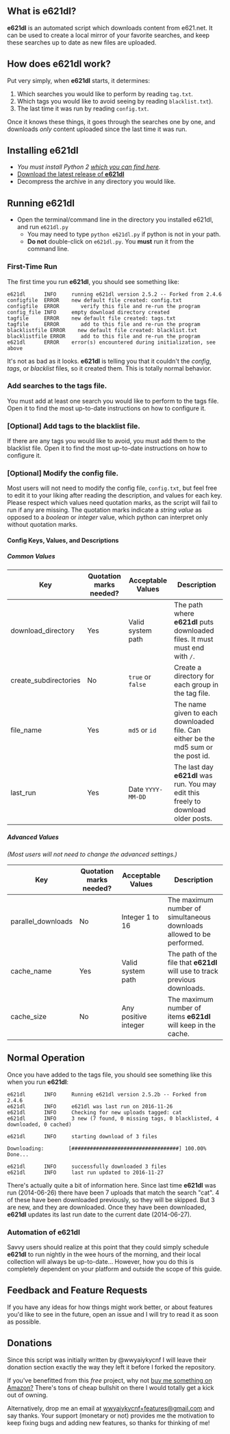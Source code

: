 ## What is **e621dl**?
**e621dl** is an automated script which downloads content from e621.net. It can be used to create a local mirror of your favorite searches, and keep these searches up to date as new files are uploaded.

## How does **e621dl** work?
Put very simply, when **e621dl** starts, it determines:

1. Which searches you would like to perform by reading `tag.txt`.
2. Which tags you would like to avoid seeing by reading `blacklist.txt`).
3. The last time it was run by reading `config.txt`.

Once it knows these things, it goes through the searches one by one, and downloads *only* content uploaded since the last time it was run.

## Installing **e621dl**
- *You must install Python 2 [which you can find here](https://www.python.org/downloads/).*
- [Download the latest release of **e621dl**](https://github.com/wulfre/e621dl/releases/latest)
- Decompress the archive in any directory you would like.

## Running **e621dl**
- Open the terminal/command line in the directory you installed e621dl, and run `e621dl.py`
  - You may need to type `python e621dl.py` if python is not in your path.  
  - **Do not** double-click on `e621dl.py`.  You __must__ run it from the command line.

### First-Time Run
The first time you run **e621dl**, you should see something like:
```
e621dl      INFO     running e621dl version 2.5.2 -- Forked from 2.4.6
configfile  ERROR    new default file created: config.txt
configfile  ERROR       verify this file and re-run the program
config_file INFO     empty download directory created
tagfile     ERROR    new default file created: tags.txt
tagfile     ERROR       add to this file and re-run the program
blacklistfile ERROR    new default file created: blacklist.txt
blacklistfile ERROR     add to this file and re-run the program
e621dl      ERROR    error(s) encountered during initialization, see above
```
It's not as bad as it looks.  **e621dl** is telling you that it couldn't the *config*, *tags*, or *blacklist* files, so it created them.  This is totally normal behavior.

### Add searches to the tags file.
You must add at least one search you would like to perform to the tags file. Open it to find the most up-to-date instructions on how to configure it.

### [Optional] Add tags to the blacklist file.
If there are any tags you would like to avoid, you must add them to the blacklist file. Open it to find the most up-to-date instructions on how to configure it.

### [Optional] Modify the config file.
Most users will not need to modify the config file, `config.txt`, but feel free to edit it to your liking after reading the description, and values for each key. Please respect which values need quotation marks, as the script will fail to run if any are missing. The quotation marks indicate a *string value* as opposed to a *boolean* or *integer* value, which python can interpret only without quotation marks.

#### Config Keys, Values, and Descriptions

##### Common Values

| Key           | Quotation marks needed? | Acceptable Values            | Description                                                         |
| --------------------- | ------- | --------------------------- |-------------------------------------------------------------------- |
| download_directory    | Yes     | Valid system path                    | The path where **e621dl** puts downloaded files. It must must end with `/`.            |
| create_subdirectories | No      | `true` or `false`           | Create a directory for each group in the tag file.                |
| file_name     | Yes     | `md5` or `id`               | The name given to each downloaded file. Can either be the md5 sum or the post id. |
| last_run              | Yes     | Date `YYYY-MM-DD` | The last day **e621dl** was run. You may edit this freely to download older posts.                                |


##### Advanced Values
*(Most users will not need to change the advanced settings.)*

| Key           | Quotation marks needed? | Acceptable Values            | Description                                                  |
| --------------------- | ------- | --------------------------- |------------------------------------------------------------- |
| parallel_downloads    | No      | Integer 1 to 16                     | The maximum number of simultaneous downloads allowed to be performed.      |
| cache_name            | Yes     | Valid system path                    | The path of the file that **e621dl** will use to track previous downloads. |
| cache_size            | No      | Any positive integer        | The maximum number of items **e621dl**  will keep in the cache.                        |

## Normal Operation
Once you have added to the tags file, you should see something like this when you run **e621dl**:
```
e621dl      INFO     Running e621dl version 2.5.2b -- Forked from 2.4.6
e621dl      INFO     e621dl was last run on 2016-11-26
e621dl      INFO     Checking for new uploads tagged: cat
e621dl      INFO     3 new (7 found, 0 missing tags, 0 blacklisted, 4 downloaded, 0 cached)

e621dl      INFO     starting download of 3 files

Downloading:        [###################################] 100.00% Done...

e621dl      INFO     successfully downloaded 3 files
e621dl      INFO     last run updated to 2016-11-27
```
There's actually quite a bit of information here.  Since last time **e621dl** was run (2014-06-26) there have been 7 uploads that match the search "cat".  4 of these have been downloaded previously, so they will be skipped.  But 3 are new, and they are downloaded.  Once they have been downloaded, **e621dl** updates its last run date to the current date (2014-06-27).  

### Automation of **e621dl**
Savvy users should realize at this point that they could simply schedule **e621dl** to run nightly in the wee hours of the morning, and their local collection will always be up-to-date...  However, how you do this is completely dependent on your platform and outside the scope of this guide.

## Feedback and Feature Requests
If you have any ideas for how things might work better, or about features you'd like to see in the future, open an issue and I will try to read it as soon as possible.

## Donations
Since this script was initially written by @wwyaiykycnf I will leave their donation section exactly the way they left it before I forked the repository.

If you've benefitted from this *free* project, why not [buy me something on Amazon?](http://amzn.com/w/20RZIUHXLO6R4) There's tons of cheap bullshit on there I would totally get a kick out of owning.   

Alternatively, drop me an email at wwyaiykycnf+features@gmail.com and say thanks. Your support (monetary or not) provides me the motivation to keep fixing bugs and adding new features, so thanks for thinking of me!
